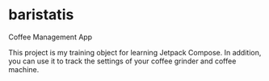 # baristatis
Coffee Management App

This project is my training object for learning Jetpack Compose. In addition, you can use it to track the settings of your coffee grinder and coffee machine.
